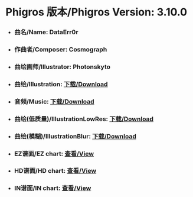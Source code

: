 
# Phigros 版本/Phigros Version:  3.10.0

- ### __曲名/Name:  DataErr0r__

- ### __作曲者/Composer:  Cosmograph__

- ### __曲绘画师/Illustrator:  Photonskyto__

- ### __曲绘/Illustration:  [下载/Download](https://github.com/Po6647A/WebAssests/releases/download/3.10.0/1105.png)__

- ### __音频/Music:  [下载/Download](https://github.com/Po6647A/WebAssests/releases/download/3.10.0/1647.ogg)__

- ### __曲绘(低质量)/IllustrationLowRes:  [下载/Download](https://github.com/Po6647A/WebAssests/releases/download/3.10.0/1597.png)__

- ### __曲绘(模糊)/IllustrationBlur:  [下载/Download](https://github.com/Po6647A/WebAssests/releases/download/3.10.0/0)__


- ### __EZ谱面/EZ chart:  [查看/View](./EZ.json/index.html)__

- ### __HD谱面/HD chart:  [查看/View](./HD.json/index.html)__

- ### __IN谱面/IN chart:  [查看/View](./IN.json/index.html)__
